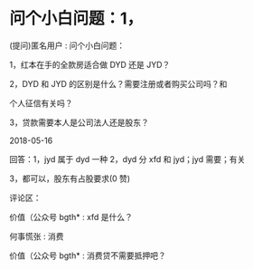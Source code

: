 # 问个小白问题：1，

(提问)匿名用户 : 问个小白问题：

1，红本在手的全款房适合做 DYD 还是 JYD？

2，DYD 和 JYD 的区别是什么？需要注册或者购买公司吗？和

个人征信有关吗？

3，贷款需要本人是公司法人还是股东？

2018-05-16

回答：1，jyd 属于 dyd 一种 2，dyd 分 xfd 和 jyd；jyd 需要；有关

3，都可以，股东有占股要求(0 赞)

评论区：

价值（公众号 bgth* : xfd 是什么？

何事慌张 : 消费

价值（公众号 bgth* : 消费贷不需要抵押吧？